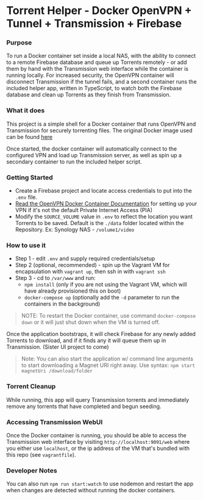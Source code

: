 # Torrent Helper - Docker OpenVPN + Tunnel + Transmission + Firebase

### Purpose
To run a Docker container set inside a local NAS, with the ability to connect to a remote Firebase database and queue up Torrents remotely - or add them by hand with the Transmission web interface while the container is running locally. For increased security, the OpenVPN container will disconnect Transmission if the tunnel fails, and a second container runs the included helper app, written in TypeScript, to watch both the Firebase database and clean up Torrents as they finish from Transmission.

### What it does
This project is a simple shell for a Docker container that runs OpenVPN and Transmission for securely torrenting files. The original Docker image used can be found [here](https://hub.docker.com/r/haugene/transmission-openvpn/)

Once started, the docker container will automatically connect to the configured VPN and load up Transmission server, as well as spin up a secondary container to run the included helper script.

### Getting Started
* Create a Firebase project and locate access credentials to put into the `.env` file.
* [Read the OpenVPN Docker Container Documentation](https://hub.docker.com/r/haugene/transmission-openvpn/) for setting up your VPN if it's not the default Private Internet Access (PIA)
* Modify the `SOURCE_VOLUME` value in `.env` to reflect the location you want Torrents to be saved. Default is the `./data` folder located within the Repository. Ex: Synology NAS - `/volume1/video`

### How to use it

* Step 1 - edit `.env` and supply required credentials/setup
* Step 2 (optional, recommended) - spin up the Vagrant VM for encapsulation with `vagrant up`, then ssh in with `vagrant ssh`
* Step 3 - cd to `/var/www` and run:
    * `npm install` (only if you are not using the Vagrant VM, which will have already provisioned this on boot)
    * `docker-compose up` (optionally add the `-d` parameter to run the containers in the background)

> NOTE: To restart the Docker container, use command `docker-compose down` or it will just shut down when the VM is turned off.

Once the application bootstraps, it will check Firebase for any newly added Torrents to download, and if it finds any it will queue them up in Transmission. (Sister UI project to come)

> Note: You can also start the application w/ command line arguments to start downloading a Magnet URI right away. Use syntax: `npm start magnetUri /download/folder`

### Torrent Cleanup
While running, this app will query Transmission torrents and immediately remove any torrents that have completed and begun seeding.

### Accessing Transmission WebUI
Once the Docker container is running, you should be able to access the Transmission web interface by visiting `http://localhost:9091/web` where you either use `localhost`, or the ip address of the VM that's bundled with this repo (see `vagrantfile`).

### Developer Notes
You can also run `npm run start:watch` to use nodemon and restart the app when changes are detected without running the docker containers.